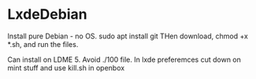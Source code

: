 # LxdeDebian
Install pure Debian - no OS.
sudo apt install git
THen download, chmod +x *.sh, and run the files.

Can install on LDME 5.  Avoid ./100 file.  In lxde preferemces cut down on mint stuff and use kill.sh in openbox 
